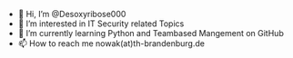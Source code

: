 - 👋 Hi, I’m @Desoxyribose000
- 👀 I’m interested in IT Security related Topics
- 🌱 I’m currently learning Python and Teambased Mangement on GitHub
- 📫 How to reach me nowak(at)th-brandenburg.de

<!---
Desoxyribose000/Desoxyribose000 is a ✨ special ✨ repository because its `README.md` (this file) appears on your GitHub profile.
You can click the Preview link to take a look at your changes.
--->
